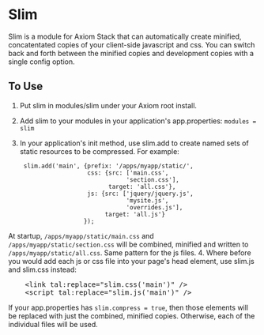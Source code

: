 Slim
====
Slim is a module for Axiom Stack that can automatically create minified, concatentated copies of your client-side javascript and css.   You can switch back and forth between the minified copies and development copies with a single config option.

To Use
------
1. Put slim in modules/slim under your Axiom root install.
2. Add slim to your modules in your application's app.properties: `modules = slim`
3. In your application's init method, use slim.add to create named sets of static resources to be compressed. For example:
    
        slim.add('main', {prefix: '/apps/myapp/static/',
                          css: {src: ['main.css',
                                     'section.css'],
                                target: 'all.css'},
                          js: {src: ['jquery/jquery.js',
                                     'mysite.js',
                                     'overrides.js'],
                               target: 'all.js'}
                         });
At startup, `/apps/myapp/static/main.css` and `/apps/myapp/static/section.css` will be combined, minified and written to `/apps/myapp/static/all.css`.  Same pattern for the js files.
4. Where before you would add each js or css file into your page's head element, use slim.js and slim.css instead:
<pre>
    &lt;link tal:replace="slim.css('main')" /&gt;
    &lt;script tal:replace="slim.js('main')" /&gt;
</pre>
If your app.properties has `slim.compress = true`, then those elements will be replaced with just the combined, minified copies.  Otherwise, each of the individual files will be used.
        

